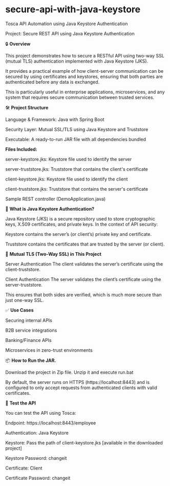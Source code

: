 # secure-api-with-java-keystore
Tosca API Automation using Java Keystore Authentication

Project: Secure REST API using Java Keystore Authentication

🔒 **Overview**

This project demonstrates how to secure a RESTful API using two-way SSL (mutual TLS) authentication implemented with Java Keystore (JKS).

It provides a practical example of how client-server communication can be secured by using certificates and keystores, ensuring that both parties are authenticated before any data is exchanged.

This is particularly useful in enterprise applications, microservices, and any system that requires secure communication between trusted services.

🛠️ **Project Structure**

Language & Framework: Java with Spring Boot

Security Layer: Mutual SSL/TLS using Java Keystore and Truststore

Executable: A ready-to-run JAR file with all dependencies bundled

**Files Included:**

server-keystore.jks: Keystore file used to identify the server

server-truststore.jks: Truststore that contains the client's certificate

client-keystore.jks: Keystore file used to identify the client

client-truststore.jks: Truststore that contains the server's certificate

Sample REST controller (DemoApplication.java)

🔐 **What is Java Keystore Authentication?**

Java Keystore (JKS) is a secure repository used to store cryptographic keys, X.509 certificates, and private keys. In the context of API security:

Keystore contains the server’s (or client’s) private key and certificate.

Truststore contains the certificates that are trusted by the server (or client).

🔁 **Mutual TLS (Two-Way SSL) in This Project**

Server Authentication
The client validates the server’s certificate using the client-truststore.

Client Authentication
The server validates the client’s certificate using the server-truststore.

This ensures that both sides are verified, which is much more secure than just one-way SSL.

✅ **Use Cases**

Securing internal APIs

B2B service integrations

Banking/Finance APIs

Microservices in zero-trust environments

📦 **How to Run the JAR.**

Download the project in Zip file. Unzip it and execute run.bat

By default, the server runs on HTTPS (https://localhost:8443) and is configured to only accept requests from authenticated clients with valid certificates.

🧪 **Test the API**

You can test the API using Tosca:

Endpoint: https://localhost:8443/employee

Authentication: Java Keystore

Keystore: Pass the path of client-keystore.jks [available in the downloaded project]

Keystore Password: changeit

Certificate: Client

Certificate Password: changeit
